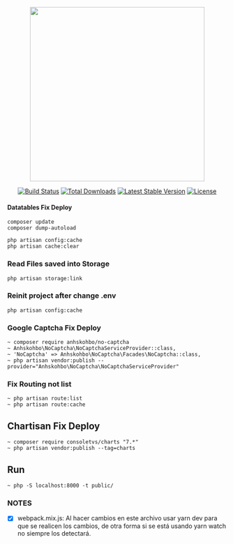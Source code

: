 <p align="center"><a href="https://laravel.com" target="_blank"><img src="https://raw.githubusercontent.com/laravel/art/master/logo-lockup/5%20SVG/2%20CMYK/1%20Full%20Color/laravel-logolockup-cmyk-red.svg" width="400"></a></p>

<p align="center">
<a href="https://travis-ci.org/laravel/framework"><img src="https://travis-ci.org/laravel/framework.svg" alt="Build Status"></a>
<a href="https://packagist.org/packages/laravel/framework"><img src="https://img.shields.io/packagist/dt/laravel/framework" alt="Total Downloads"></a>
<a href="https://packagist.org/packages/laravel/framework"><img src="https://img.shields.io/packagist/v/laravel/framework" alt="Latest Stable Version"></a>
<a href="https://packagist.org/packages/laravel/framework"><img src="https://img.shields.io/packagist/l/laravel/framework" alt="License"></a>
</p>


#### Datatables Fix Deploy
```
composer update
composer dump-autoload

php artisan config:cache
php artisan cache:clear
```

### Read Files saved into Storage
```
php artisan storage:link
```

### Reinit project after change .env
```
php artisan config:cache
```

### Google Captcha Fix Deploy
```
~ composer require anhskohbo/no-captcha
~ Anhskohbo\NoCaptcha\NoCaptchaServiceProvider::class,
~ 'NoCaptcha' => Anhskohbo\NoCaptcha\Facades\NoCaptcha::class,
~ php artisan vendor:publish --provider="Anhskohbo\NoCaptcha\NoCaptchaServiceProvider"
```

### Fix Routing not list
```
~ php artisan route:list
~ php artisan route:cache
```

## Chartisan Fix Deploy
```
~ composer require consoletvs/charts "7.*"
~ php artisan vendor:publish --tag=charts
```

## Run
```
~ php -S localhost:8000 -t public/
```

### NOTES
- [x] webpack.mix.js: Al hacer cambios en este archivo usar yarn dev para que se realicen los cambios, de otra forma si se está usando yarn watch no siempre los detectará.